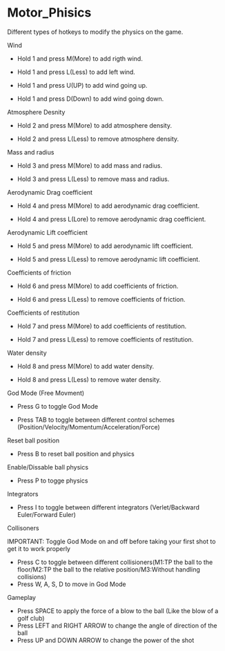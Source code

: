 # Motor_Phisics


Different types of hotkeys to modify the physics on the game.

Wind

- Hold 1 and press M(More) to add rigth wind.

- Hold 1 and press L(Less) to add left wind.

- Hold 1 and press U(UP) to add wind going up.

- Hold 1 and press D(Down) to add wind going down.


Atmosphere Desnity

- Hold 2 and press M(More) to add atmosphere density.

- Hold 2 and press L(Less) to remove atmosphere density.


Mass and radius

- Hold 3 and press M(More) to add mass and radius.

- Hold 3 and press L(Less) to remove mass and radius.


Aerodynamic Drag coefficient

- Hold 4 and press M(More) to add aerodynamic drag coefficient.

- Hold 4 and press L(Lore) to remove aerodynamic drag coefficient.

Aerodynamic Lift coefficient


- Hold 5 and press M(More) to add aerodynamic lift coefficient.

- Hold 5 and press L(Less) to remove aerodynamic lift coefficient.


Coefficients of friction

- Hold 6 and press M(More) to add coefficients of friction.

- Hold 6 and press L(Less) to remove coefficients of friction.


Coefficients of restitution

- Hold 7 and press M(More) to add coefficients of restitution.

- Hold 7 and press L(Less) to remove coefficients of restitution.


Water density

- Hold 8 and press M(More) to add water density.

- Hold 8 and press L(Less) to remove water density.


God Mode (Free Movment)

- Press G to toggle God Mode

- Press TAB to toggle between different control schemes (Position/Velocity/Momentum/Acceleration/Force)


Reset ball position

- Press B to reset ball position and physics


Enable/Dissable ball physics

- Press P to togge physics


Integrators

- Press I to toggle between different integrators (Verlet/Backward Euler/Forward Euler)


Collisoners

IMPORTANT: Toggle God Mode on and off before taking your first shot to get it to work properly

- Press C to toggle between different collisioners(M1:TP the ball to the floor/M2:TP the ball to the relative position/M3:Without handling collisions)
- Press W, A, S, D to move in God Mode

Gameplay

- Press SPACE to apply the force of a blow to the ball (Like the blow of a golf club)
- Press LEFT and RIGHT ARROW to change the angle of direction of the ball
- Press UP and DOWN ARROW to change the power of the shot




